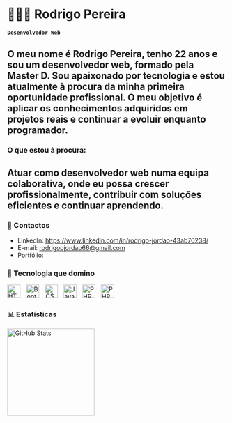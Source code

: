 # 👨🏻‍💻 Rodrigo Pereira

**`Desenvolvedor Web`**

O meu nome é Rodrigo Pereira, tenho 22 anos e sou um desenvolvedor web, formado pela Master D. Sou apaixonado por tecnologia e estou atualmente à procura da minha primeira oportunidade profissional. O meu objetivo é aplicar os conhecimentos adquiridos em projetos reais e continuar a evoluir enquanto programador.
---
### O que estou à procura:
Atuar como desenvolvedor web  numa equipa colaborativa, onde eu possa crescer profissionalmente, contribuir com soluções eficientes e continuar aprendendo.
---
  ### 📱 Contactos
-  LinkedIn: https://www.linkedin.com/in/rodrigo-jordao-43ab70238/
-  E-mail: rodrigoojordao66@gmail.com 
-  Portfólio: 


### 🤖 Tecnologia que domino

<img 
    align="left" 
    alt="HTML"
    title="HTML" 
    width="30px" 
    style="padding-right: 10px;" 
    src="https://cdn.jsdelivr.net/gh/devicons/devicon@latest/icons/html5/html5-original.svg" 
/>
<img 
    align="left" 
    alt="Bootstrap"
    title="Bootstrap" 
    width="30px" 
    style="padding-right: 10px;" 
    src="https://cdn.jsdelivr.net/gh/devicons/devicon@latest/icons/bootstrap/bootstrap-original.svg" 
/>
<img 
    align="left" 
    alt="CSS" 
    title="CSS"
    width="30px" 
    style="padding-right: 10px;" 
    src="https://cdn.jsdelivr.net/gh/devicons/devicon@latest/icons/css3/css3-original.svg" 
/>
<img 
    align="left" 
    alt="JavaScript" 
    title="JavaScript"
    width="30px" 
    style="padding-right: 10px;" 
    src="https://cdn.jsdelivr.net/gh/devicons/devicon@latest/icons/javascript/javascript-original.svg" 
/>

<img 
    align="left" 
    alt="PHP" 
    title="PHP"
    width="30px" 
    style="padding-right: 10px;" 
    src="https://cdn.jsdelivr.net/gh/devicons/devicon@latest/icons/php/php-original.svg" 
/>
<img 
align="left" 
    alt="PHP" 
    title="PHP"
    width="30px" 
    style="padding-right: 10px;"
src="https://cdn.jsdelivr.net/gh/devicons/devicon@latest/icons/mysql/mysql-original-wordmark.svg" />
<br/>
<br/>

### 📊 Estatísticas

<p>


<img 
      align="left" 
      alt="GitHub Stats" 
      height="200" 
      src="https://github-readme-stats.vercel.app/api/top-langs/?username=larissakich&theme=tokyonight&layout=compact&custom_title=Tecnologias&langs_count=9" 
  />

</p>
